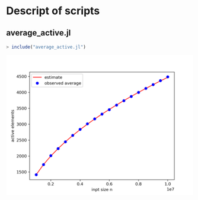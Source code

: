 # Descript of scripts

## average_active.jl

```julia
> include("average_active.jl")
```
![average_active.png](/results/average_active.png)

